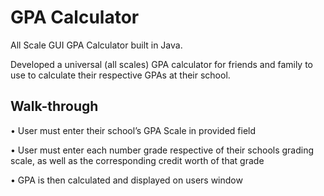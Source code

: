 # GPA Calculator
All Scale GUI GPA Calculator built in Java.

Developed a universal (all scales) GPA calculator for friends and family to use to calculate their respective GPAs at their school.

## Walk-through
• User must enter their school’s GPA Scale in provided field

• User must enter each number grade respective of their schools grading scale, as well as the corresponding credit worth of that grade

• GPA is then calculated and displayed on users window 
